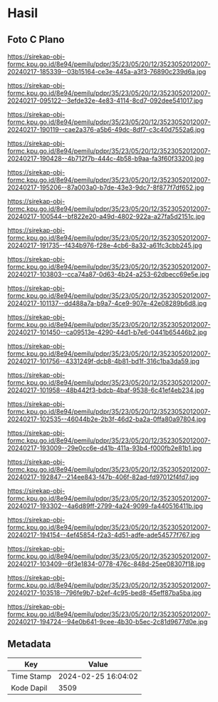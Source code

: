 # Hasil

## Foto C Plano

https://sirekap-obj-formc.kpu.go.id/8e94/pemilu/pdpr/35/23/05/20/12/3523052012007-20240217-185339--03b15164-ce3e-445a-a3f3-76890c239d6a.jpg

https://sirekap-obj-formc.kpu.go.id/8e94/pemilu/pdpr/35/23/05/20/12/3523052012007-20240217-095122--3efde32e-4e83-4114-8cd7-092dee541017.jpg

https://sirekap-obj-formc.kpu.go.id/8e94/pemilu/pdpr/35/23/05/20/12/3523052012007-20240217-190119--cae2a376-a5b6-49dc-8df7-c3c40d7552a6.jpg

https://sirekap-obj-formc.kpu.go.id/8e94/pemilu/pdpr/35/23/05/20/12/3523052012007-20240217-190428--4b712f7b-444c-4b58-b9aa-fa3f60f33200.jpg

https://sirekap-obj-formc.kpu.go.id/8e94/pemilu/pdpr/35/23/05/20/12/3523052012007-20240217-195206--87a003a0-b7de-43e3-9dc7-8f877f7df652.jpg

https://sirekap-obj-formc.kpu.go.id/8e94/pemilu/pdpr/35/23/05/20/12/3523052012007-20240217-100544--bf822e20-a49d-4802-922a-a27fa5d2151c.jpg

https://sirekap-obj-formc.kpu.go.id/8e94/pemilu/pdpr/35/23/05/20/12/3523052012007-20240217-191735--f434b976-f28e-4cb6-8a32-a61fc3cbb245.jpg

https://sirekap-obj-formc.kpu.go.id/8e94/pemilu/pdpr/35/23/05/20/12/3523052012007-20240217-103803--cca74a87-0d63-4b24-a253-62dbecc69e5e.jpg

https://sirekap-obj-formc.kpu.go.id/8e94/pemilu/pdpr/35/23/05/20/12/3523052012007-20240217-101137--dd488a7a-b9a7-4ce9-907e-42e08289b6d8.jpg

https://sirekap-obj-formc.kpu.go.id/8e94/pemilu/pdpr/35/23/05/20/12/3523052012007-20240217-101450--ca09513e-4290-44d1-b7e6-0441b65446b2.jpg

https://sirekap-obj-formc.kpu.go.id/8e94/pemilu/pdpr/35/23/05/20/12/3523052012007-20240217-101756--4331249f-dcb8-4b81-bd1f-316c1ba3da59.jpg

https://sirekap-obj-formc.kpu.go.id/8e94/pemilu/pdpr/35/23/05/20/12/3523052012007-20240217-101958--48b442f3-bdcb-4baf-9538-6c41ef4eb234.jpg

https://sirekap-obj-formc.kpu.go.id/8e94/pemilu/pdpr/35/23/05/20/12/3523052012007-20240217-102535--46044b2e-2b3f-46d2-ba2a-0ffa80a97804.jpg

https://sirekap-obj-formc.kpu.go.id/8e94/pemilu/pdpr/35/23/05/20/12/3523052012007-20240217-193009--29e0cc6e-d41b-411a-93b4-f000fb2e81b1.jpg

https://sirekap-obj-formc.kpu.go.id/8e94/pemilu/pdpr/35/23/05/20/12/3523052012007-20240217-192847--214ee843-f47b-406f-82ad-fd97012f4fd7.jpg

https://sirekap-obj-formc.kpu.go.id/8e94/pemilu/pdpr/35/23/05/20/12/3523052012007-20240217-193302--4a6d89ff-2799-4a24-9099-fa440516411b.jpg

https://sirekap-obj-formc.kpu.go.id/8e94/pemilu/pdpr/35/23/05/20/12/3523052012007-20240217-194154--4ef45854-f2a3-4d51-adfe-ade54577f767.jpg

https://sirekap-obj-formc.kpu.go.id/8e94/pemilu/pdpr/35/23/05/20/12/3523052012007-20240217-103409--6f3e1834-0778-476c-848d-25ee08307f18.jpg

https://sirekap-obj-formc.kpu.go.id/8e94/pemilu/pdpr/35/23/05/20/12/3523052012007-20240217-103518--796fe9b7-b2ef-4c95-bed8-45eff87ba5ba.jpg

https://sirekap-obj-formc.kpu.go.id/8e94/pemilu/pdpr/35/23/05/20/12/3523052012007-20240217-194724--94e0b641-9cee-4b30-b5ec-2c81d9677d0e.jpg


## Metadata

| Key        | Value               |
| ---------- | ------------------- |
| Time Stamp | 2024-02-25 16:04:02 |
| Kode Dapil | 3509                |



